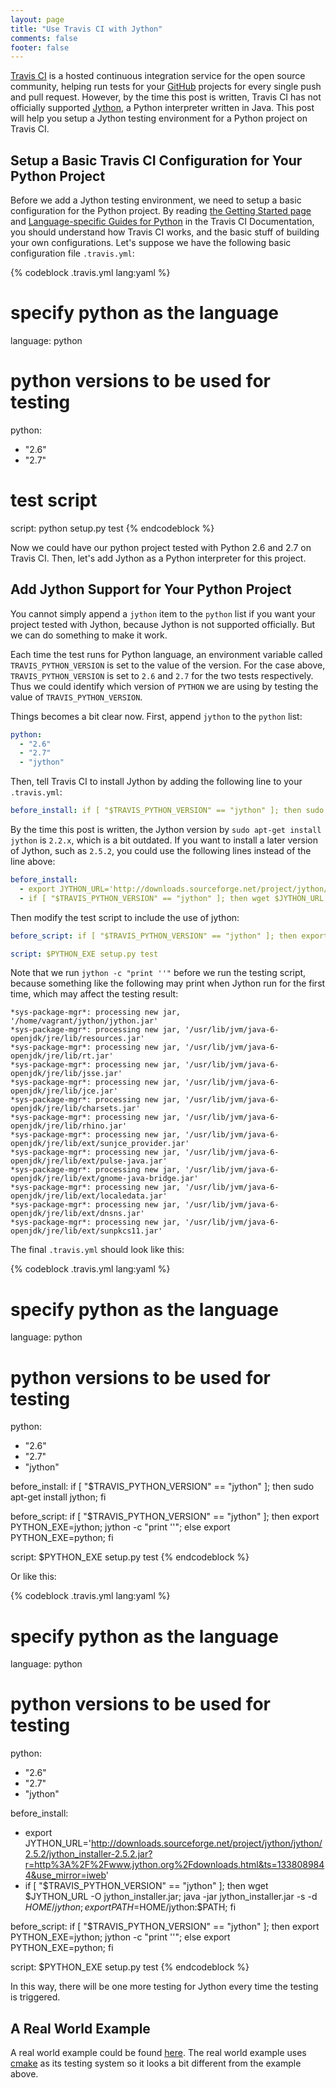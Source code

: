 ```yaml
---
layout: page
title: "Use Travis CI with Jython"
comments: false
footer: false
---
```


[Travis CI][] is a hosted continuous integration service for the open source
community, helping run tests for your [GitHub][] projects for every single push
and pull request. However, by the time this post is written, Travis CI has not
officially supported [Jython][], a Python interpreter written in Java. This post
will help you setup a Jython testing environment for a Python project on Travis
CI.

## Setup a Basic Travis CI Configuration for Your Python Project

Before we add a Jython testing environment, we need to setup a basic
configuration for the Python project. By reading
[the Getting Started page][travis-getting-started] and
[Language-specific Guides for Python][travis-language-speicific-guides-python]
in the Travis CI Documentation, you should understand how Travis CI works, and
the basic stuff of building your own configurations. Let's suppose we have the
following basic configuration file `.travis.yml`:

{% codeblock .travis.yml lang:yaml %}
# specify python as the language
language: python

# python versions to be used for testing
python:
  - "2.6"
  - "2.7"

# test script
script: python setup.py test
{% endcodeblock %}

Now we could have our python project tested with Python 2.6 and 2.7 on Travis
CI. Then, let's add Jython as a Python interpreter for this project.


## Add Jython Support for Your Python Project

You cannot simply append a `jython` item to the `python` list if you want your
project tested with Jython, because Jython is not supported officially. But we
can do something to make it work.

Each time the test runs for Python language, an environment variable called
`TRAVIS_PYTHON_VERSION` is set to the value of the version. For the case above,
`TRAVIS_PYTHON_VERSION` is set to `2.6` and `2.7` for the two tests
respectively. Thus we could identify which version of `PYTHON` we are using by
testing the value of `TRAVIS_PYTHON_VERSION`.

Things becomes a bit clear now. First, append `jython` to the `python` list:

```yaml
python:
  - "2.6"
  - "2.7"
  - "jython"
```

Then, tell Travis CI to install Jython by adding the following line to your
`.travis.yml`:

```yaml
before_install: if [ "$TRAVIS_PYTHON_VERSION" == "jython" ]; then sudo apt-get install jython; fi
```

By the time this post is written, the Jython version by `sudo apt-get install
jython` is `2.2.x`, which is a bit outdated. If you want to install a later
version of Jython, such as `2.5.2`, you could use the following lines instead of
the line above:

```yaml
before_install:
  - export JYTHON_URL='http://downloads.sourceforge.net/project/jython/jython/2.5.2/jython_installer-2.5.2.jar?r=http%3A%2F%2Fwww.jython.org%2Fdownloads.html&ts=1338089844&use_mirror=iweb'
  - if [ "$TRAVIS_PYTHON_VERSION" == "jython" ]; then wget $JYTHON_URL -O jython_installer.jar; java -jar jython_installer.jar -s -d $HOME/jython; export PATH=$HOME/jython:$PATH; fi
```

Then modify the test script to include the use of jython:

```yaml
before_script: if [ "$TRAVIS_PYTHON_VERSION" == "jython" ]; then export PYTHON_EXE=jython; jython -c "print ''"; else export PYTHON_EXE=python; fi

script: $PYTHON_EXE setup.py test
```

Note that we run `jython -c "print ''"` before we run the testing script,
because something like the following may print when Jython run for the first
time, which may affect the testing result:

    *sys-package-mgr*: processing new jar, '/home/vagrant/jython/jython.jar'
    *sys-package-mgr*: processing new jar, '/usr/lib/jvm/java-6-openjdk/jre/lib/resources.jar'
    *sys-package-mgr*: processing new jar, '/usr/lib/jvm/java-6-openjdk/jre/lib/rt.jar'
    *sys-package-mgr*: processing new jar, '/usr/lib/jvm/java-6-openjdk/jre/lib/jsse.jar'
    *sys-package-mgr*: processing new jar, '/usr/lib/jvm/java-6-openjdk/jre/lib/jce.jar'
    *sys-package-mgr*: processing new jar, '/usr/lib/jvm/java-6-openjdk/jre/lib/charsets.jar'
    *sys-package-mgr*: processing new jar, '/usr/lib/jvm/java-6-openjdk/jre/lib/rhino.jar'
    *sys-package-mgr*: processing new jar, '/usr/lib/jvm/java-6-openjdk/jre/lib/ext/sunjce_provider.jar'
    *sys-package-mgr*: processing new jar, '/usr/lib/jvm/java-6-openjdk/jre/lib/ext/pulse-java.jar'
    *sys-package-mgr*: processing new jar, '/usr/lib/jvm/java-6-openjdk/jre/lib/ext/gnome-java-bridge.jar'
    *sys-package-mgr*: processing new jar, '/usr/lib/jvm/java-6-openjdk/jre/lib/ext/localedata.jar'
    *sys-package-mgr*: processing new jar, '/usr/lib/jvm/java-6-openjdk/jre/lib/ext/dnsns.jar'
    *sys-package-mgr*: processing new jar, '/usr/lib/jvm/java-6-openjdk/jre/lib/ext/sunpkcs11.jar'

The final `.travis.yml` should look like this:

{% codeblock .travis.yml lang:yaml %}
# specify python as the language
language: python

# python versions to be used for testing
python:
  - "2.6"
  - "2.7"
  - "jython"

before_install: if [ "$TRAVIS_PYTHON_VERSION" == "jython" ]; then sudo apt-get install jython; fi

before_script: if [ "$TRAVIS_PYTHON_VERSION" == "jython" ]; then export PYTHON_EXE=jython; jython -c "print ''"; else export PYTHON_EXE=python; fi

script: $PYTHON_EXE setup.py test
{% endcodeblock %}

Or like this:

{% codeblock .travis.yml lang:yaml %}
# specify python as the language
language: python

# python versions to be used for testing
python:
  - "2.6"
  - "2.7"
  - "jython"

before_install:
  - export JYTHON_URL='http://downloads.sourceforge.net/project/jython/jython/2.5.2/jython_installer-2.5.2.jar?r=http%3A%2F%2Fwww.jython.org%2Fdownloads.html&ts=1338089844&use_mirror=iweb'
  - if [ "$TRAVIS_PYTHON_VERSION" == "jython" ]; then wget $JYTHON_URL -O jython_installer.jar; java -jar jython_installer.jar -s -d $HOME/jython; export PATH=$HOME/jython:$PATH; fi

before_script: if [ "$TRAVIS_PYTHON_VERSION" == "jython" ]; then export PYTHON_EXE=jython; jython -c "print ''"; else export PYTHON_EXE=python; fi

script: $PYTHON_EXE setup.py test
{% endcodeblock %}


In this way, there will be one more testing for Jython every time the testing is
triggered.


## A Real World Example

A real world example could be found
[here](https://github.com/editorconfig/editorconfig-core-py/blob/70a3697d245f515d571ff119f13e76c7af038188/.travis.yml).
The real world example uses [cmake][] as its testing system so it looks a bit
different from the example above.


[GitHub]: http://github.com
[Jython]: http://www.jython.org
[Travis CI]: http://travis-ci.org
[cmake]: http://www.cmake.org
[travis-getting-started]: http://about.travis-ci.org/docs/user/getting-started/
[travis-language-speicific-guides-python]: http://about.travis-ci.org/docs/user/languages/python/
